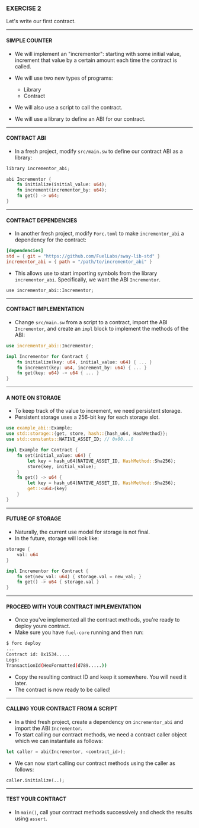 ### EXERCISE 2

Let's write our first contract.

---

#### SIMPLE COUNTER
* We will implement an "incrementor": starting with some initial value,
  increment that value by a certain amount each time the contract is called.

* We will use two new types of programs:
  * Library
  * Contract

* We will also use a script to call the contract.

* We will use a library to define an ABI for our contract.

---

#### CONTRACT ABI
* In a fresh project, modify `src/main.sw` to define our contract ABI as a
  library:

```rust
library incrementor_abi;

abi Incrementor {
    fn initialize(initial_value: u64);
    fn increment(incrementor_by: u64);
    fn get() -> u64;
}
```

---

#### CONTRACT DEPENDENCIES 
* In another fresh project, modify `Forc.toml` to make `incrementor_abi` a
  dependency for the contract:
```toml
[dependencies]
std = { git = "https://github.com/FuelLabs/sway-lib-std" }
incrementor_abi = { path = "/path/to/incrementor_abi" }
```
* This allows use to start importing symbols from the library
  `incrementor_abi`. Specifically, we want the ABI `Incrementor`.
```
use incrementor_abi::Incrementor;
```

---

#### CONTRACT IMPLEMENTATION 
* Change `src/main.sw` from a script to a contract, import the ABI
  `Incrementor`, and create an `impl` block to implement the methods of the
  ABI:

```rust
use incrementor_abi::Incrementor;

impl Incrementor for Contract {
    fn initialize(key: u64, initial_value: u64) { ... }
    fn increment(key: u64, increment_by: u64) { ... }
    fn get(key: u64) -> u64 { ... }
}
```

---

#### A NOTE ON  STORAGE
* To keep track of the value to increment, we need persistent storage.
* Persistent storage uses a 256-bit key for each storage slot.

```rust
use example_abi::Example;
use std::storage::{get, store, hash::{hash_u64, HashMethod}};
use std::constants::NATIVE_ASSET_ID; // 0x00...0

impl Example for Contract {
    fn set(initial_value: u64) {
        let key = hash_u64(NATIVE_ASSET_ID, HashMethod::Sha256);
        store(key, initial_value);
    }
    fn get() -> u64 {
        let key = hash_u64(NATIVE_ASSET_ID, HashMethod::Sha256);
        get::<u64>(key)
    }
}
```

---

#### FUTURE OF STORAGE
* Naturally, the current use model for storage is not final.
* In the future, storage will look like:

```rust
storage {
    val: u64
}

impl Incrementor for Contract {
    fn set(new_val: u64) { storage.val = new_val; }
    fn get() -> u64 { storage.val }
}
```

---

#### PROCEED WITH YOUR CONTRACT IMPLEMENTATION
* Once you've implemented all the contract methods, you're
ready to deploy youre contract.
* Make sure you have `fuel-core` running and then run:
```bash
$ forc deploy
...
Contract id: 0x1534.....
Logs:
TransactionId(HexFormatted(d789.....))
```
* Copy the resulting contract ID and keep it somewhere. You will need it later.
* The contract is now ready to be called!

---

#### CALLING YOUR CONTRACT FROM A SCRIPT
* In a third fresh project, create a dependency on `incrementor_abi` and import
  the ABI `Incrementor`.
* To start calling our contract methods, we need a contract caller object which
  we can instantiate as follows:
```rust
let caller = abi(Incrementor, <contract_id>);
```
* We can now start calling our contract methods using the caller as follows:
```
caller.initialize(..);
```

---

#### TEST YOUR CONTRACT
* In `main()`, call your contract methods successively and check the results using `assert`. 
